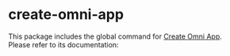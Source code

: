 # create-omni-app

This package includes the global command for [Create Omni App](https://github.com/Omniroot/create-omni-app).  
Please refer to its documentation:
